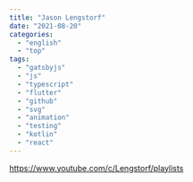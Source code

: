 ```yaml
---
title: "Jason Lengstorf"
date: "2021-08-20"
categories:
  - "english"
  - "top"
tags:
  - "gatsbyjs"
  - "js"
  - "typescript"
  - "flutter"
  - "github"
  - "svg"
  - "animation"
  - "testing"
  - "kotlin"
  - "react"
---
```


https://www.youtube.com/c/Lengstorf/playlists
